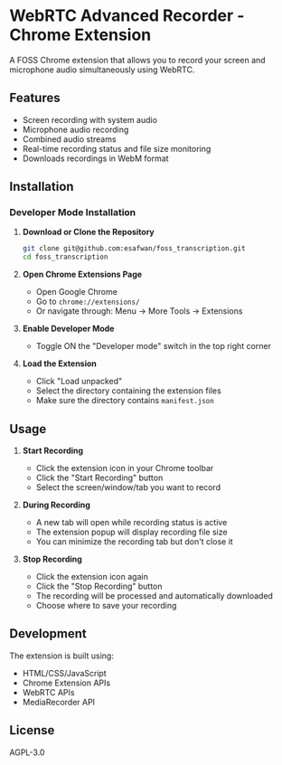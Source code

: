 # WebRTC Advanced Recorder - Chrome Extension

A FOSS Chrome extension that allows you to record your screen and microphone audio simultaneously using WebRTC.

## Features

- Screen recording with system audio
- Microphone audio recording
- Combined audio streams
- Real-time recording status and file size monitoring
- Downloads recordings in WebM format

## Installation

### Developer Mode Installation

1. **Download or Clone the Repository**
   ```bash
   git clone git@github.com:esafwan/foss_transcription.git
   cd foss_transcription
   ```

2. **Open Chrome Extensions Page**
   - Open Google Chrome
   - Go to `chrome://extensions/`
   - Or navigate through: Menu → More Tools → Extensions

3. **Enable Developer Mode**
   - Toggle ON the "Developer mode" switch in the top right corner

4. **Load the Extension**
   - Click "Load unpacked"
   - Select the directory containing the extension files
   - Make sure the directory contains `manifest.json`

## Usage

1. **Start Recording**
   - Click the extension icon in your Chrome toolbar
   - Click the "Start Recording" button
   - Select the screen/window/tab you want to record


2. **During Recording**
   - A new tab will open while recording status is active
   - The extension popup will display recording file size
   - You can minimize the recording tab but don't close it

3. **Stop Recording**
   - Click the extension icon again
   - Click the "Stop Recording" button
   - The recording will be processed and automatically downloaded
   - Choose where to save your recording


## Development

The extension is built using:
- HTML/CSS/JavaScript
- Chrome Extension APIs
- WebRTC APIs
- MediaRecorder API

## License
AGPL-3.0